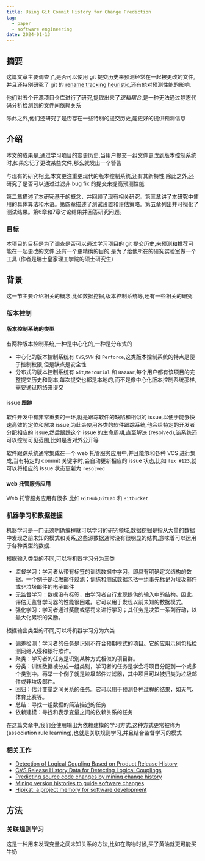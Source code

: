 ```yaml
---
title: Using Git Commit History for Change Prediction
tag:
  - paper
  - software engineering
date: 2024-01-13
---
```


<!-- TODO: change title color -->

## 摘要

这篇文章主要调查了,是否可以使用 git 提交历史来预测经常在一起被更改的文件,并且还特别研究了 git 的 [rename tracking heuristic](https://leovan.me/cn/2019/04/heuristic-algorithms/),还有他对预测性能的影响.

他们对五个开源项目仓库进行了研究,提取出来了*逻辑耦合*,是一种无法通过静态代码分析检测到的文件间依赖关系

除此之外,他们还研究了是否存在一些特别的提交历史,能更好的提供预测信息

## 介绍

本文的成果是,通过学习项目的变更历史,当用户提交一组文件更改到版本控制系统时,如果忘记了更改某些文件,那么就发出一个警告

与现有的研究相比,本文更注重更现代的版本控制系统,还有其新特性,除此之外,还研究了是否可以通过过滤非 bug fix 的提交来提高预测性能

第二章描述了本研究基于的概念，并回顾了现有相关研究。第三章讲了本研究中使用的具体算法和术语。第四章描述了测试设置和评估策略。第五章列出并可视化了测试结果。第6章和7章讨论结果并回答研究问题。

### 目标

本项目的目标是为了调查是否可以通过学习项目的 git 提交历史,来预测和推荐可能在一起更改的文件.还有一个更精确的目的,是为了给他所在的研究实验室做一个工具 (作者是瑞士皇家理工学院的硕士研究生)

## 背景

这一节主要介绍相关的概念,比如数据挖掘,版本控制系统等,还有一些相关的研究

### 版本控制

#### 版本控制系统的类型

有两种版本控制系统,一种是中心化的,一种是分布式的

- 中心化的版本控制系统有 `CVS`,`SVN` 和 `Perforce`,这类版本控制系统的特点是便于控制权限,但是缺点是安全性
- 分布式的版本控制系统有 `Git`,`Mercurial` 和 `Bazaar`,每个用户都有该项目的完整提交历史和副本,每次提交也都是本地的,而不是像中心化版本控制系统那样,需要通过网络来提交

#### issue 跟踪

软件开发中有非常重要的一环,就是跟踪软件的缺陷和相似的 issue,以便于能够快速高效的定位和解决 issue,为此会使用各类的软件跟踪系统,他会给特定的开发者分配相应的 issue,然后跟踪这个 issue 的生命周期,直至解决 (resolved),该系统还可以控制可见范围,比如是否对外公开等

软件跟踪系统通常集成在一个 web 托管服务应用中,并且能够和各种 VCS 进行集成,当有特定的 commit 关键字时,会自动更新相应的 issue 状态,比如 `fix #123`,就可以将相应的 issue 状态更新为 `resolved`

#### web 托管服务应用

Web 托管服务应用有很多,比如 `GitHub`,`GitLab` 和 `Bitbucket`

### 机器学习和数据挖掘

机器学习是一门无须明确编程就可以学习的研究领域,数据挖掘是指从大量的数据中发现之前未知的模式和关系,这些源数据通常没有很明显的结构,意味着可以运用于各种类型的数据.

根据输入类型的不同,可以将机器学习分为三类

- 监督学习：学习者从带有标签的训练数据中学习，即具有明确定义结构的数据。一个例子是垃圾邮件过滤；训练和测试数据包括一组事先标记为垃圾邮件或非垃圾邮件的电子邮件
- 无监督学习：数据没有标签，由学习者自行发现提供的输入中的结构。因此，评估无监督学习器的性能很困难。它可以用于发现以前未知的数据模式。
- 强化学习：学习者通过奖励或惩罚来进行学习；其任务是决策一系列行动，以最大化累积的奖励。

根据输出类型的不同,可以将机器学习分为六类

- 偏差检测：学习者的任务是识别不符合预期模式的项目。它的应用示例包括检测网络入侵和银行欺诈。
- 聚类：学习者的任务是识别某种方式相似的项目群。
- 分类：训练数据被分成一组类别，学习者的任务是学会将项目分配到一个或多个类别中。再举一个例子就是垃圾邮件过滤器，其中项目可以被归类为垃圾邮件或非垃圾邮件。
- 回归：估计变量之间关系的任务。它可以用于预测各种过程的结果，如天气、体育比赛等。
- 总结：寻找一组数据的简洁描述的任务
- 依赖建模：寻找和表示变量之间的依赖关系的任务

在这篇文章中,我们会使用输出为依赖建模的学习方式,这种方式更常被称为 (association rule learning),也就是关联规则学习,并且结合监督学习的模式

### 相关工作

- [Detection of Logical Coupling Based on Product Release History](https://ieeexplore.ieee.org/document/738508)
- [CVS Release History Data for Detecting Logical Couplings](https://ieeexplore.ieee.org/document/1231205)
- [Predicting source code changes by mining change history](https://ieeexplore.ieee.org/document/1324645)
- [Mining version histories to guide software changes](https://ieeexplore.ieee.org/document/1317478)
- [Hipikat: a project memory for software development](https://ieeexplore.ieee.org/document/1463229/similar#similar)

## 方法

### 关联规则学习

这是一种用来发现变量之间未知关系的方法,比如在购物时候,买了黄油就更可能买牛奶
